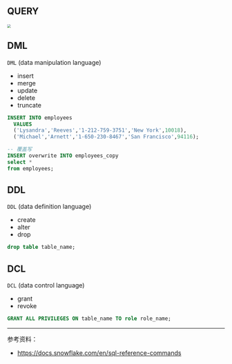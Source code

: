 
## QUERY


<img src="https://github.com/ByteByteGoHq/system-design-101/blob/main/images/sql-execution-order.jpg" style="zoom:50%">



## DML

`DML`  (data manipulation language)

- insert
- merge
- update
- delete
- truncate

```sql
INSERT INTO employees
  VALUES
  ('Lysandra','Reeves','1-212-759-3751','New York',10018),
  ('Michael','Arnett','1-650-230-8467','San Francisco',94116);

-- 覆盖写
INSERT overwrite INTO employees_copy
select *
from employees;

```



## DDL

`DDL`  (data definition language)


- create
- alter
- drop


```sql
drop table table_name;
```



## DCL

`DCL`  (data control language)


- grant
- revoke


```sql
GRANT ALL PRIVILEGES ON table_name TO role role_name;
```


------------

参考资料：
- https://docs.snowflake.com/en/sql-reference-commands

